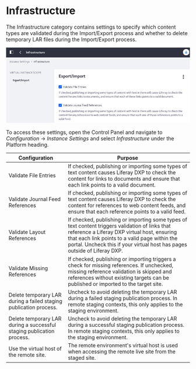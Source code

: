 # Infrastructure

The Infrastructure category contains settings to specify which content types are validated during the Import/Export process and whether to delete temporary LAR files during the Import/Export process.

![Configure the Import Export settings at the Virtual Instance scope.](./infrastructure/images/01.png)

To access these settings, open the Control Panel and navigate to _Configuration_ &rarr; _Instance Settings_ and select _Infrastructure_ under the Platform heading.

| Configuration                                                         | Purpose                                                                                                                                                                                                                                                                      |
| --------------------------------------------------------------------- | ---------------------------------------------------------------------------------------------------------------------------------------------------------------------------------------------------------------------------------------------------------------------------- |
| Validate File Entries                                                 | If checked, publishing or importing some types of text content causes Liferay DXP to check the content for links to documents and ensure that each link points to a valid document.                                                                                          |
| Validate Journal Feed References                                      | If checked, publishing or importing some types of text content causes Liferay DXP to check the content for references to web content feeds, and ensure that each reference points to a valid feed.                                                                           |
| Validate Layout References                                            | If checked, publishing or importing some types of text content triggers validation of links that reference a Liferay DXP virtual host, ensuring that each link points to a valid page within the portal. Uncheck this if your virtual host has pages outside of Liferay DXP. |
| Validate Missing References                                           | If checked, publishing or importing triggers a check for missing references. If unchecked, missing reference validation is skipped and references without existing targets can be published or imported to the target site.                                                  |
| Delete temporary LAR during a failed staging publication process.     | Uncheck to avoid deleting the temporary LAR during a failed staging publication process. In remote staging contexts, this only applies to the staging environment.                                                                                                           |
| Delete temporary LAR during a successful staging publication process. | Uncheck to avoid deleting the temporary LAR during a successful staging publication process. In remote staging contexts, this only applies to the staging environment.                                                                                                       |
| Use the virtual host of the remote site.                              | The remote environment's virtual host is used when accessing the remote live site from the staged site.                                                                                                                                                                      |
